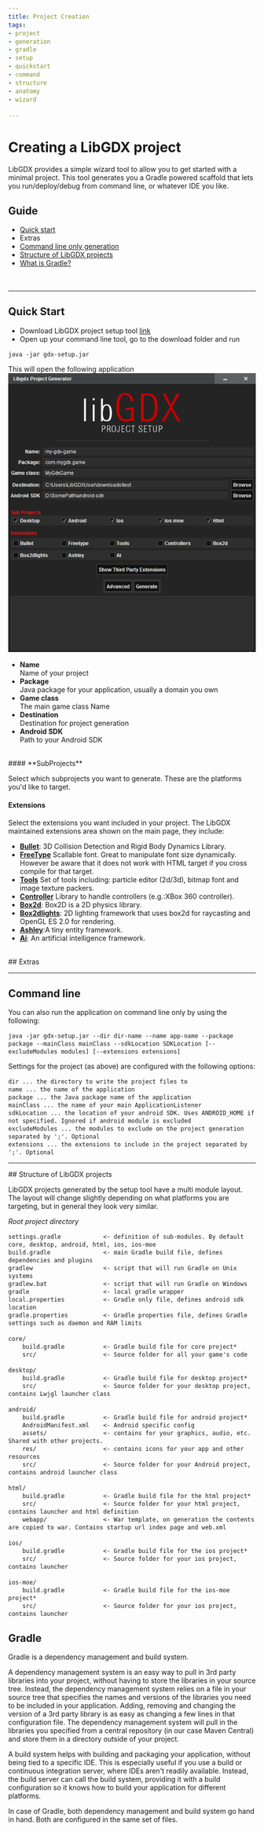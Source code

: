 ```yaml
---
title: Project Creation
tags:
- project
- generation
- gradle
- setup
- quickstart
- command
- structure
- anatomy
- wizard

---
```


<h1> Creating a LibGDX project </h1>

LibGDX provides a simple wizard tool to allow you to get started with a minimal project.  This tool generates you a Gradle powered scaffold
that lets you run/deploy/debug from command line, or whatever IDE you like.

## Guide
- [Quick start](#quick-start)
- Extras
 - [Command line only generation](#command-line)
 - [Structure of LibGDX projects](#structure-of-libgdx-projects)
 - [What is Gradle?](#gradle)<br><br><br>

<hr>

## Quick Start
- Download LibGDX project setup tool [link](https://libgdx.badlogicgames.com/nightlies/dist/gdx-setup.jar)
- Open up your command line tool, go to the download folder and run 
<pre><code class="basic">java -jar gdx-setup.jar</code></pre>

This will open the following application
![beep](../../img/docs/setuptool.png)

- **Name**<br>
  Name of your project
- **Package**<br>
  Java package for your application, usually a domain you own
- **Game class**<br>
  The main game class Name
- **Destination**<br>
  Destination for project generation
- **Android SDK**<br>
  Path to your Android SDK

<br>
#### **SubProjects**

Select which subprojects you want to generate.  These are the platforms you'd like to target. 

#### **Extensions**

Select the extensions you want included in your project.  The LibGDX maintained extensions area shown on the main page, they include:

- **[Bullet](https://github.com/libgdx/libgdx/wiki/Bullet-physics)**: 3D Collision Detection and Rigid Body Dynamics Library.<br>
- **[FreeType](https://github.com/libgdx/libgdx/wiki/Gdx-freetype)** Scallable font. Great to manipulate font size dynamically. However be aware that it does not work with HTML target if you cross compile for that target.<br>
- **[Tools](https://libgdx.badlogicgames.com/tools.html)** Set of tools including: particle editor (2d/3d), bitmap font and image texture packers.<br>
- **[Controller](https://github.com/libgdx/libgdx/wiki/Controllers)** Library to handle controllers (e.g.:XBox 360 controller).<br>
- **[Box2d](https://github.com/libgdx/libgdx/wiki/Box2d)**: Box2D is a 2D physics library.<br>
- **[Box2dlights](https://github.com/libgdx/box2dlights)**: 2D lighting framework that uses box2d for raycasting and OpenGL ES 2.0 for rendering.<br>
- **[Ashley](https://github.com/libgdx/ashley)**:A tiny entity framework.<br>
- **[Ai](https://github.com/libgdx/gdx-ai)**: An artificial intelligence framework.<br>

<br>
## Extras
<hr>

## Command line

You can also run the application on command line only by using the following:
<pre><code class="basic">java -jar gdx-setup.jar --dir dir-name --name app-name --package package --mainClass mainClass --sdkLocation SDKLocation [--excludeModules modules] [--extensions extensions]</code></pre>


Settings for the project (as above) are configured with the following options:
<pre><code class="basic">dir ... the directory to write the project files to
name ... the name of the application
package ... the Java package name of the application
mainClass ... the name of your main ApplicationListener
sdkLocation ... the location of your android SDK. Uses ANDROID_HOME if not specified. Ignored if android module is excluded
excludeModules ... the modules to exclude on the project generation separated by ';'. Optional
extensions ... the extensions to include in the project separated by ';'. Optional
</code></pre>

<hr>
## Structure of LibGDX projects

LibGDX projects generated by the setup tool have a multi module layout.  The layout will change slightly depending on what platforms 
you are targeting, but in general they look very similar. 

_Root project directory_
```
settings.gradle            <- definition of sub-modules. By default core, desktop, android, html, ios, ios-moe
build.gradle               <- main Gradle build file, defines dependencies and plugins
gradlew                    <- script that will run Gradle on Unix systems
gradlew.bat                <- script that will run Gradle on Windows
gradle                     <- local gradle wrapper
local.properties           <- Gradle only file, defines android sdk location
gradle.properties          <- Gradle properties file, defines Gradle settings such as daemon and RAM limits

core/
    build.gradle           <- Gradle build file for core project*
    src/                   <- Source folder for all your game's code

desktop/
    build.gradle           <- Gradle build file for desktop project*
    src/                   <- Source folder for your desktop project, contains Lwjgl launcher class

android/
    build.gradle           <- Gradle build file for android project*
    AndroidManifest.xml    <- Android specific config
    assets/                <- contains for your graphics, audio, etc.  Shared with other projects.
    res/                   <- contains icons for your app and other resources
    src/                   <- Source folder for your Android project, contains android launcher class

html/
    build.gradle           <- Gradle build file for the html project*
    src/                   <- Source folder for your html project, contains launcher and html definition
    webapp/                <- War template, on generation the contents are copied to war. Contains startup url index page and web.xml

ios/
    build.gradle           <- Gradle build file for the ios project*
    src/                   <- Source folder for your ios project, contains launcher

ios-moe/
    build.gradle           <- Gradle build file for the ios-moe project*
    src/                   <- Source folder for your ios project, contains launcher 
```


## Gradle

Gradle is a dependency management and build system.

A dependency management system is an easy way to pull in 3rd party libraries into your project, without having to store the libraries in your source tree. Instead, the dependency management system relies on a file in your source tree that specifies the names and versions of the libraries you need to be included in your application. Adding, removing and changing the version of a 3rd party library is as easy as changing a few lines in that configuration file. The dependency management system will pull in the libraries you specified from a central repository (in our case Maven Central) and store them in a directory outside of your project.

A build system helps with building and packaging your application, without being tied to a specific IDE. This is especially useful if you use a build or continuous integration server, where IDEs aren't readily available. Instead, the build server can call the build system, providing it with a build configuration so it knows how to build your application for different platforms.

In case of Gradle, both dependency management and build system go hand in hand. Both are configured in the same set of files. 